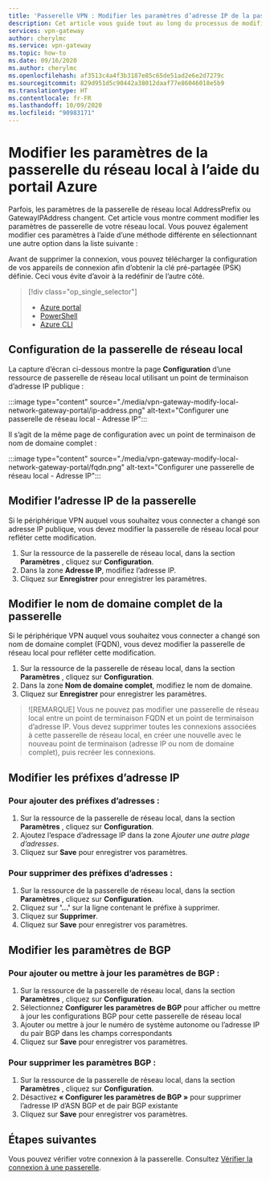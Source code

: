 ```yaml
---
title: 'Passerelle VPN : Modifier les paramètres d’adresse IP de la passerelle : Portail Azure'
description: Cet article vous guide tout au long du processus de modification des préfixes d’adresse IP de la passerelle de votre réseau local à l’aide du portail Azure.
services: vpn-gateway
author: cherylmc
ms.service: vpn-gateway
ms.topic: how-to
ms.date: 09/16/2020
ms.author: cherylmc
ms.openlocfilehash: af3513c4a4f3b3187e85c65de51ad2e6e2d7279c
ms.sourcegitcommit: 829d951d5c90442a38012daaf77e86046018e5b9
ms.translationtype: HT
ms.contentlocale: fr-FR
ms.lasthandoff: 10/09/2020
ms.locfileid: "90983171"
---
```

# <a name="modify-local-network-gateway-settings-using-the-azure-portal"></a>Modifier les paramètres de la passerelle du réseau local à l’aide du portail Azure

Parfois, les paramètres de la passerelle de réseau local AddressPrefix ou GatewayIPAddress changent. Cet article vous montre comment modifier les paramètres de passerelle de votre réseau local. Vous pouvez également modifier ces paramètres à l’aide d’une méthode différente en sélectionnant une autre option dans la liste suivante :

Avant de supprimer la connexion, vous pouvez télécharger la configuration de vos appareils de connexion afin d’obtenir la clé pré-partagée (PSK) définie. Ceci vous évite d’avoir à la redéfinir de l’autre côté.

> [!div class="op_single_selector"]
> * [Azure portal](vpn-gateway-modify-local-network-gateway-portal.md)
> * [PowerShell](vpn-gateway-modify-local-network-gateway.md)
> * [Azure CLI](vpn-gateway-modify-local-network-gateway-cli.md)
>
>

## <a name="local-network-gateway-configuration"></a><a name="configure-lng"></a>Configuration de la passerelle de réseau local

La capture d’écran ci-dessous montre la page **Configuration** d’une ressource de passerelle de réseau local utilisant un point de terminaison d’adresse IP publique :

:::image type="content" source="./media/vpn-gateway-modify-local-network-gateway-portal/ip-address.png" alt-text="Configurer une passerelle de réseau local - Adresse IP":::

Il s’agit de la même page de configuration avec un point de terminaison de nom de domaine complet :

:::image type="content" source="./media/vpn-gateway-modify-local-network-gateway-portal/fqdn.png" alt-text="Configurer une passerelle de réseau local - Adresse IP":::

## <a name="modify-the-gateway-ip-address"></a><a name="ip"></a>Modifier l’adresse IP de la passerelle

Si le périphérique VPN auquel vous souhaitez vous connecter a changé son adresse IP publique, vous devez modifier la passerelle de réseau local pour refléter cette modification.

1. Sur la ressource de la passerelle de réseau local, dans la section **Paramètres** , cliquez sur **Configuration**.
2. Dans la zone **Adresse IP**, modifiez l’adresse IP.
3. Cliquez sur **Enregistrer** pour enregistrer les paramètres.

## <a name="modify-the-gateway-fqdn"></a><a name="fqdn"></a>Modifier le nom de domaine complet de la passerelle

Si le périphérique VPN auquel vous souhaitez vous connecter a changé son nom de domaine complet (FQDN), vous devez modifier la passerelle de réseau local pour refléter cette modification.

1. Sur la ressource de la passerelle de réseau local, dans la section **Paramètres** , cliquez sur **Configuration**.
2. Dans la zone **Nom de domaine complet**, modifiez le nom de domaine.
3. Cliquez sur **Enregistrer** pour enregistrer les paramètres.

> ![REMARQUE] Vous ne pouvez pas modifier une passerelle de réseau local entre un point de terminaison FQDN et un point de terminaison d’adresse IP. Vous devez supprimer toutes les connexions associées à cette passerelle de réseau local, en créer une nouvelle avec le nouveau point de terminaison (adresse IP ou nom de domaine complet), puis recréer les connexions.

## <a name="modify-ip-address-prefixes"></a><a name="ipaddprefix"></a>Modifier les préfixes d’adresse IP

### <a name="to-add-additional-address-prefixes"></a>Pour ajouter des préfixes d’adresses :

1. Sur la ressource de la passerelle de réseau local, dans la section **Paramètres** , cliquez sur **Configuration**.
2. Ajoutez l’espace d’adressage IP dans la zone *Ajouter une autre plage d’adresses*.
3. Cliquez sur **Save** pour enregistrer vos paramètres.

### <a name="to-remove-address-prefixes"></a>Pour supprimer des préfixes d’adresses :

1. Sur la ressource de la passerelle de réseau local, dans la section **Paramètres** , cliquez sur **Configuration**.
2. Cliquez sur **'...'** sur la ligne contenant le préfixe à supprimer.
3. Cliquez sur **Supprimer**.
4. Cliquez sur **Save** pour enregistrer vos paramètres.

## <a name="modify-bgp-settings"></a><a name="bgp"></a>Modifier les paramètres de BGP

### <a name="to-add-or-update-bgp-settings"></a>Pour ajouter ou mettre à jour les paramètres de BGP :

1. Sur la ressource de la passerelle de réseau local, dans la section **Paramètres** , cliquez sur **Configuration**.
2. Sélectionnez **Configurer les paramètres de BGP** pour afficher ou mettre à jour les configurations BGP pour cette passerelle de réseau local
3. Ajouter ou mettre à jour le numéro de système autonome ou l’adresse IP du pair BGP dans les champs correspondants
4. Cliquez sur **Save** pour enregistrer vos paramètres.

### <a name="to-remove-bgp-settings"></a>Pour supprimer les paramètres BGP :

1. Sur la ressource de la passerelle de réseau local, dans la section **Paramètres** , cliquez sur **Configuration**.
2. Désactivez **« Configurer les paramètres de BGP »** pour supprimer l’adresse IP d’ASN BGP et de pair BGP existante
3. Cliquez sur **Save** pour enregistrer vos paramètres.

## <a name="next-steps"></a>Étapes suivantes

Vous pouvez vérifier votre connexion à la passerelle. Consultez [Vérifier la connexion à une passerelle](vpn-gateway-verify-connection-resource-manager.md).
